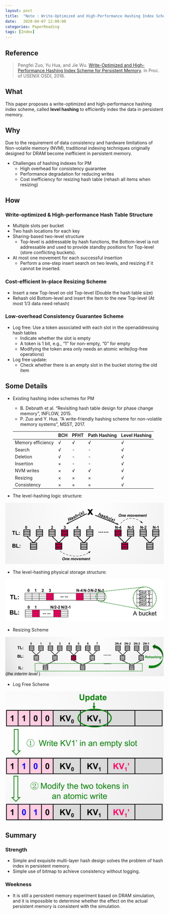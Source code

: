 ```yaml
---
layout: post
title:  "Note : Write-Optimized and High-Performance Hashing Index Scheme for Persistent Memory"
date:   2020-04-07 12:00:00
categories: PaperReading
tags: [Index]
---
```


## Reference

> Pengfei Zuo, Yu Hua, and Jie Wu. [Write-Optimized and High-Performance Hashing Index Scheme for Persistent Memory](https://www.usenix.org/system/files/osdi18-zuo.pdf). In Proc. of USENIX OSDI, 2018.

## What

This paper proposes a write-optimized and high-performance hashing index scheme, called **level hashing** to efficiently index the data in persistent memory.

<!-- more -->

## Why

Due to the requirement of data consistency and hardware limitations of Non-volatile memory (NVM), traditional indexing techniques originally designed for DRAM become inefficient in persistent memory. 

* Challenges of hashing indexes for PM
    * High overhead for consistency guarantee
    * Performance degradation for reducing writes
    * Cost inefficiency for resizing hash table (rehash all items when resizing)



## How

### Write-optimized & High-performance Hash Table Structure

* Multiple slots per bucket 
* Two hash locations for each key
* Sharing-based two-level structure
    * Top-level is addressable by hash functions, the Bottom-level ia not addressable and used to provide standby positions for Top-level (store conflicting buckets).
* At most one movement for each successful insertion
    * Perform a one-step insert search on two levels, and resizing if it cannot be inserted.

### Cost-efficient In-place Resizing Scheme

* Insert a new Top-level on old Top-level (Double the hash table size)
* Rehash old Bottom-level and insert the item to the new Top-level (At most 1/3 data need rehash)

### Low-overhead Consistency Guarantee Scheme

* Log free: Use a token associated with each slot in the openaddressing hash tables 
    * Indicate whether the slot is empty 
    * A token is 1 bit, e.g., “1” for non-empty, “0” for empty
    * Modifying the token area only needs an atomic write(log-free operations)
* Log free update:
    * Check whether there is an empty slot in the bucket storing the old item

## Some Details

* Existing hashing index schemes for PM
    * B. Debnath et al. “Revisiting hash table design for phase change memory”, INFLOW, 2015. 
    * P. Zuo and Y. Hua. “A write-friendly hashing scheme for non-volatile memory systems”, MSST, 2017.

    ||BCH|PFHT|Path Hashing|Level Hashing|
    |-|-|-|-|-|
    |Memory efficiency|√|√|√|√|
    |Search|√|-|-|√|
    |Deletion|√|-|-|√|
    |Insertion|×|-|-|√|
    |NVM writes|×|√|√|√|
    |Resizing|×|×|×|√|
    |Consistency|×|×|×|√|

* The level-hashing logic structure:

![level hashing logic structue](img/paperReading/LevelHashPM-1.jpg)

* The level-hashing physical storage structure:

![level hashing physical structue](img/paperReading/LevelHashPM-2.jpg)

* Resizing Scheme

![resizing method](img/paperReading/LevelHashPM-3.jpg)

* Log Free Scheme

![log free update](img/paperReading/LevelHashPM-4.jpg)


## Summary

### Strength

* Simple and exquisite multi-layer hash design solves the problem of hash index in persistent memory.
* Simple use of bitmap to achieve consistency without logging.

### Weekness

* It is still a persistent memory experiment based on DRAM simulation, and it is impossible to determine whether the effect on the actual persistent memory is consistent with the simulation.
